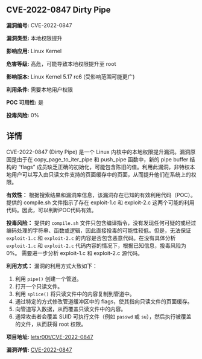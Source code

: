 ## CVE-2022-0847 Dirty Pipe

**漏洞编号:** CVE-2022-0847

**漏洞类型:** 本地权限提升

**影响应用:** Linux Kernel

**危害等级:** 高危，可能导致本地权限提升至 root

**影响版本:** Linux Kernel 5.17 rc6 (受影响范围可能更广)

**利用条件:** 需要本地用户权限

**POC 可用性:** 是

**投毒风险:** 0%

## 详情

CVE-2022-0847 (Dirty Pipe) 是一个 Linux 内核中的本地权限提升漏洞。漏洞原因是由于在 copy_page_to_iter_pipe 和 push_pipe 函数中，新的 pipe buffer 结构的 “flags” 成员缺乏正确的初始化，可能包含陈旧的值。利用此漏洞，非特权本地用户可以写入由只读文件支持的页面缓存中的页面，从而提升他们在系统上的权限。

**有效性：** 根据搜索结果和漏洞库信息，该漏洞存在已知的有效利用代码（POC）。提供的 compile.sh 文件指示了存在 exploit-1.c 和 exploit-2.c 这两个可能的利用代码。因此，可以判断POC代码有效。

**投毒风险：** 提供的 `compile.sh` 文件只包含编译指令，没有发现任何可疑的或经过编码处理的字符串、函数或逻辑，因此直接投毒的可能性较低。但是，无法保证 `exploit-1.c` 和 `exploit-2.c` 的内容是否包含恶意代码。在没有具体分析 `exploit-1.c` 和 `exploit-2.c` 代码内容的情况下，根据已知信息，投毒风险为 0%。 需要进一步分析 exploit-1.c 和 exploit-2.c 源代码。

**利用方式：** 漏洞的利用方式大致如下：
1.  利用 `pipe()` 创建一个管道。
2.  打开一个只读文件。
3.  利用 `splice()` 将只读文件中的内容复制到管道中。
4.  通过特定的方式修改管道缓冲区中的 flags，使其指向只读文件的页面缓存。
5.  向管道写入数据，从而覆盖只读文件中的内容。
6.  通常攻击者会覆盖 SUID 可执行文件（例如 `passwd` 或 `su`），然后执行被覆盖的文件，从而获得 root 权限。

**项目地址:** [letsr00t/CVE-2022-0847](https://github.com/letsr00t/CVE-2022-0847)

**漏洞详情:** [CVE-2022-0847](https://nvd.nist.gov/vuln/detail/CVE-2022-0847)